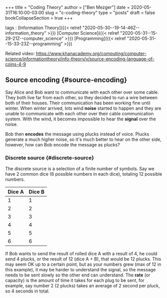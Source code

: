 +++
title = "Coding Theory"
author = ["Ben Mezger"]
date = 2020-05-31T16:10:00-03:00
slug = "c-coding-theory"
type = "posts"
draft = false
bookCollapseSection = true
+++

tags
: [Information Theory]({{< relref "2020-05-30--19-14-46Z--information_theory" >}}) [Computer Science]({{< relref "2020-05-31--15-29-21Z--computer_science" >}}) [Programming]({{< relref "2020-05-31--15-33-23Z--programming" >}})

Related video: <https://www.khanacademy.org/computing/computer-science/informationtheory/info-theory/v/source-encoding-language-of-coins-4-9>

## Source encoding {#source-encoding}

Say Alice and Bob want to communicate with each other over some cable. They both
live far from each other, so they decided to run a wire between both of their
houses. Their communication has been working fine until winter. When winter
arrived, lots wind **noise** started to happen and they are unable to communicate
with each other over their cable communication system. With the wind, it becomes
impossible to hear the **signal** over the noise.

Bob then **encodes** the message using plucks instead of voice. Plucks generate a
much higher noise, so it's much better to hear on the other side, however, how
can Bob encode the message as plucks?

### Discrete source {#discrete-source}

The discrete source is a selection of a finite number of symbols. Say we have 2
common dice (6 possible numbers in each dice), totaling 12 possible numbers.

| Dice A | Dice B |
| ------ | ------ |
| 1      | 1      |
| 2      | 2      |
| 3      | 3      |
| 4      | 4      |
| 5      | 5      |
| 6      | 6      |

If Bob wants to send the result of rolled dice A with a result of 4, he could
send 4 plucks, or the result of 12 (dice A + B), that would be 12 plucks. This
may seem OK up to a certain point, but as your numbers grew (max of 12 in this
example), it may be harder to understand the signal, so the message needs to be
sent slowly so the other end can understand. The **rate** (or capacity) is the
amount of time it takes for each plug to be sent, for example, say number 2 (2
plucks) takes an average of 2 second per pluck, so 4 seconds in total.
